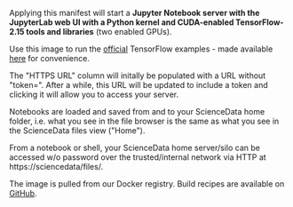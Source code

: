 Applying this manifest will start a **Jupyter Notebook server with the JupyterLab web UI with a Python kernel and CUDA-enabled TensorFlow-2.15 tools and libraries** (two enabled GPUs).

Use this image to run the <a href="https://www.tensorflow.org/tutorials">official</a> TensorFlow examples - made available <a href="https://sciencenotebooks.dk/urls/sciencedata.dk/public/e282734bb53e03090b22d6d0439960ef/?base_name=TensorFlow">here</a> for convenience.

The "HTTPS URL" column will initally be populated with a URL without "token=". After a while, this URL will be updated to include a token and clicking it will allow you to access your server.

Notebooks are loaded and saved from and to your ScienceData home folder, i.e. what you see in the file browser is the same as what you see in the ScienceData files view ("Home").

From a notebook or shell, your ScienceData  home server/silo can be accessed w/o password over the trusted/internal network via HTTP at https://sciencedata/files/.

The image is pulled from our Docker registry. Build recipes are available on [GitHub](https://github.com/deic-dk/sciencedata_images).

